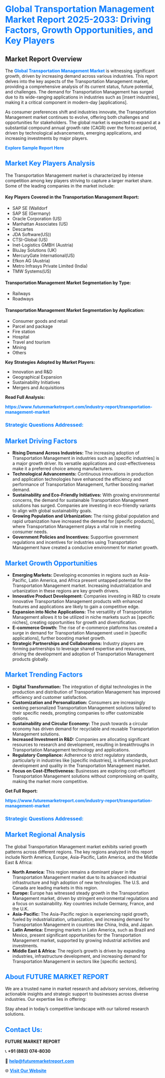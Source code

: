 <h1 style="color: #007BFF;">Global Transportation Management Market Report 2025-2033: Driving Factors, Growth Opportunities, and Key Players</h1>

<section id="overview">
<h2>Market Report Overview</h2>
<p>The <a href="https://www.futuremarketreport.com/industry-report/transportation-management-market" style="color: #007BFF; text-decoration: none;"><strong>Global Transportation Management Market</strong></a> is witnessing significant growth, driven by increasing demand across various industries. This report delves into the key aspects of the Transportation Management market, providing a comprehensive analysis of its current status, future potential, and challenges. The demand for Transportation Management has surged due to its wide-ranging applications in industries such as [insert industries], making it a critical component in modern-day [applications].</p>
<p>As consumer preferences shift and industries innovate, the Transportation Management market continues to evolve, offering both challenges and opportunities for stakeholders. The global market is expected to expand at a substantial compound annual growth rate (CAGR) over the forecast period, driven by technological advancements, emerging applications, and increasing investments by major players.</p>
</section>

<section id="overview">
<p><a href="https://www.futuremarketreport.com/request-sample/reportId=107036" style="color: #007BFF; text-decoration: none;"><strong>Explore Sample Report Here</strong></a></p>
</section>

<section id="key-players">
<h2 style="color: #007BFF;">Market Key Players Analysis</h2>
<p>The Transportation Management market is characterized by intense competition among key players striving to capture a larger market share. Some of the leading companies in the market include:</p>
<h4>Key Players Covered in the Transportation Management Report:</h4>
<ul><li>SAP SE (Walldorf</li><li>SAP SE (Germany)</li><li>Oracle Corporation (US)</li><li>Manhattan Associates (US)</li><li>Descartes</li><li>JDA Software(US))</li><li>CTSI-Global (US)</li><li>Inet-Logistics GMBH (Austria)</li><li>BluJay Solutions (UK)</li><li>MercuryGate International(US)</li><li>Efkon AG (Austria)</li><li>Metro Infrasys Private Limited (India)</li><li>TMW Systems(US)</li></ul>
<h4>Transportation Management Market Segmentation by Type:</h4>
<ul><li>Railways</li><li>Roadways</li></ul>

<h4>Transportation Management Market Segmentation by Application:</h4>
<ul><li>Consumer goods and retail</li><li>Parcel and package</li><li>Fire station</li><li>Hospital</li><li>Travel and tourism</li><li>Mining</li><li>Others</li></ul>
<p><strong>Key Strategies Adopted by Market Players:</strong></p>
<ul>
<li>Innovation and R&D</li>
<li>Geographical Expansion</li>
<li>Sustainability Initiatives</li>
<li>Mergers and Acquisitions</li>
</ul>
</section>

<section>
<p><strong>Read Full Analysis: </strong></p><a href="https://www.futuremarketreport.com/industry-report/transportation-management-market" style="color: #007BFF; text-decoration: none;"><strong>https://www.futuremarketreport.com/industry-report/transportation-management-market</strong></a>
<h3 style="color: #007BFF;">Strategic Questions Addressed:</h3>
</section>

<section id="driving-factors">
<h2 style="color: #007BFF;">Market Driving Factors</h2>
<ul>
<li><strong>Rising Demand Across Industries:</strong> The increasing adoption of Transportation Management in industries such as [specific industries] is a major growth driver. Its versatile applications and cost-effectiveness make it a preferred choice among manufacturers.</li>
<li><strong>Technological Advancements:</strong> Continuous innovations in production and application technologies have enhanced the efficiency and performance of Transportation Management, further boosting market demand.</li>
<li><strong>Sustainability and Eco-Friendly Initiatives:</strong> With growing environmental concerns, the demand for sustainable Transportation Management solutions has surged. Companies are investing in eco-friendly variants to align with global sustainability goals.</li>
<li><strong>Growing Population and Urbanization:</strong> The rising global population and rapid urbanization have increased the demand for [specific products], where Transportation Management plays a vital role in meeting consumer needs.</li>
<li><strong>Government Policies and Incentives:</strong> Supportive government regulations and incentives for industries using Transportation Management have created a conducive environment for market growth.</li>
</ul>
</section>

<section id="growth-opportunities">
<h2 style="color: #007BFF;">Market Growth Opportunities</h2>
<ul>
<li><strong>Emerging Markets:</strong> Developing economies in regions such as Asia-Pacific, Latin America, and Africa present untapped potential for the Transportation Management market. Increasing industrialization and urbanization in these regions are key growth drivers.</li>
<li><strong>Innovative Product Development:</strong> Companies investing in R&D to create innovative Transportation Management products with enhanced features and applications are likely to gain a competitive edge.</li>
<li><strong>Expansion into Niche Applications:</strong> The versatility of Transportation Management allows it to be utilized in niche markets such as [specific niches], creating opportunities for growth and diversification.</li>
<li><strong>E-commerce Growth:</strong> The rise of e-commerce platforms has created a surge in demand for Transportation Management used in [specific applications], further boosting market growth.</li>
<li><strong>Strategic Partnerships and Collaborations:</strong> Industry players are forming partnerships to leverage shared expertise and resources, driving the development and adoption of Transportation Management products globally.</li>
</ul>
</section>

<section id="trending-factors">
<h2 style="color: #007BFF;">Market Trending Factors</h2>
<ul>
<li><strong>Digital Transformation:</strong> The integration of digital technologies in the production and distribution of Transportation Management has improved efficiency and customer satisfaction.</li>
<li><strong>Customization and Personalization:</strong> Consumers are increasingly seeking personalized Transportation Management solutions tailored to their specific needs, prompting companies to offer customizable options.</li>
<li><strong>Sustainability and Circular Economy:</strong> The push towards a circular economy has driven demand for recyclable and reusable Transportation Management solutions.</li>
<li><strong>Increased Investment in R&D:</strong> Companies are allocating significant resources to research and development, resulting in breakthroughs in Transportation Management technology and applications.</li>
<li><strong>Regulatory Compliance:</strong> Adherence to strict regulatory standards, particularly in industries like [specific industries], is influencing product development and quality in the Transportation Management market.</li>
<li><strong>Focus on Cost-Effectiveness:</strong> Businesses are exploring cost-efficient Transportation Management solutions without compromising on quality, making the market more competitive.</li>
</ul>
</section>

<section>
<p><strong>Get Full Report: </strong></p><a href="https://www.futuremarketreport.com/industry-report/transportation-management-market" style="color: #007BFF; text-decoration: none;"><strong>https://www.futuremarketreport.com/industry-report/transportation-management-market</strong></a>
<h3 style="color: #007BFF;">Strategic Questions Addressed:</h3>
</section>


<section id="regional-analysis">
<h2 style="color: #007BFF;">Market Regional Analysis</h2>
<p>The global Transportation Management market exhibits varied growth patterns across different regions. The key regions analyzed in this report include North America, Europe, Asia-Pacific, Latin America, and the Middle East & Africa:</p>
<ul>
<li><strong>North America:</strong> This region remains a dominant player in the Transportation Management market due to its advanced industrial infrastructure and high adoption of new technologies. The U.S. and Canada are leading markets in this region.</li>
<li><strong>Europe:</strong> Europe has witnessed steady growth in the Transportation Management market, driven by stringent environmental regulations and a focus on sustainability. Key countries include Germany, France, and the U.K.</li>
<li><strong>Asia-Pacific:</strong> The Asia-Pacific region is experiencing rapid growth, fueled by industrialization, urbanization, and increasing demand for Transportation Management in countries like China, India, and Japan.</li>
<li><strong>Latin America:</strong> Emerging markets in Latin America, such as Brazil and Mexico, present significant opportunities for the Transportation Management market, supported by growing industrial activities and investments.</li>
<li><strong>Middle East & Africa:</strong> The region’s growth is driven by expanding industries, infrastructure development, and increasing demand for Transportation Management in sectors like [specific sectors].</li>
</ul>
</section>

<footer>
<h2 style="color: #007BFF;">About FUTURE MARKET REPORT</h2>
<p>We are a trusted name in market research and advisory services, delivering actionable insights and strategic support to businesses across diverse industries. Our expertise lies in offering:</p>

<p>Stay ahead in today’s competitive landscape with our tailored research solutions.</p>

<h2 style="color: #007BFF;">Contact Us:</h2>
<p><strong>FUTURE MARKET REPORT</strong></p>
<p>📞 <strong>+91 (883) 074-8030</strong></p>
<p>📧 <strong><a href="mailto:help@futuremarketreport.com" style="color: #007BFF;">help@futuremarketreport.com</a></strong></p>
<p>🌐 <strong><a href="https://www.futuremarketreport.com/" style="color: #007BFF;">Visit Our Website</a></strong></p>
</footer>